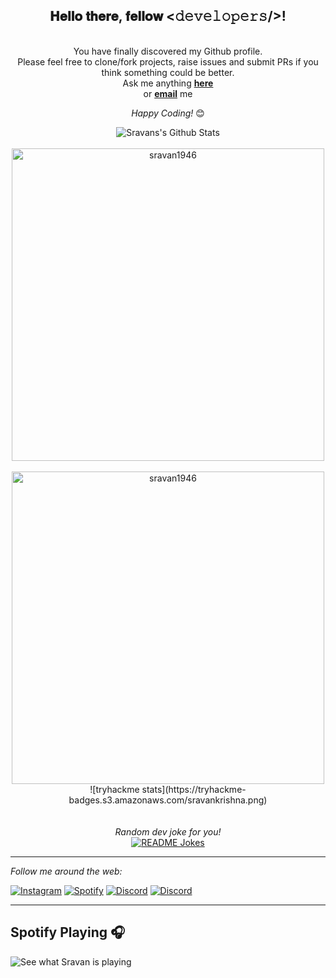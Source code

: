 <div align="center">
<h2> 𝐇𝐞𝐥𝐥𝐨 𝐭𝐡𝐞𝐫𝐞, 𝐟𝐞𝐥𝐥𝐨𝐰 <𝚍𝚎𝚟𝚎𝚕𝚘𝚙𝚎𝚛𝚜/>! 
</div>


<div align="center">
<br>
You have finally discovered my Github profile. <br>
Please feel free to clone/fork projects, raise issues and submit PRs if you think something could be better. <br>
Ask me anything <a href="https://instagram.com/sravan_krishna_c_m"><b>here</b></a><br>
or <a href="miniclip1956@gmail.com"><b>email</b></a> me

<i>Happy Coding!</i> 😊

</div>

<div align="center">

<img align="center" src="https://github-readme-stats.vercel.app/api?username=sravan1946&include_all_commits=true&count_private=true&show_icons=true&line_height=20&border_radius=10&hide_border=true&title_color=7A7ADB&icon_color=2234AE&text_color=D3D3D3&bg_color=0,000000,130F40" alt="Sravans's Github Stats">

</div>
<br>
<div align="center">

<img align="center" width=500 src="https://github-readme-stats.vercel.app/api/top-langs/?username=sravan1946&count_private=true&layout=compact&card_width=500&border_radius=10&hide_border=true&line_height=20&title_color=7A7ADB&icon_color=2234AE&text_color=D3D3D3&bg_color=0,000000,130F40" alt="sravan1946" />

</div>

</div>
<br>
<div align="center">

<img align="center" width=500 src="https://github-profile-trophy.vercel.app/?username=sravan1946&theme=algolia&no-bg=true&no-frame=true&column=-1&rank=-C" alt="sravan1946" />

</div>
<div align="center">
![tryhackme stats](https://tryhackme-badges.s3.amazonaws.com/sravankrishna.png)
</div>

</br>
</br>
<div align="center">
<i>Random dev joke for you!</i><br>
<a href="https://readme-jokes.vercel.app"><img align="center" src="https://readme-jokes.vercel.app/api" alt="README Jokes"></a>
</div>

---
<div>
<i>Follow me around the web:</i><br>

<a href="https://www.instagram.com/sravan_krishna_c_m" target="_blank"><img src="https://img.shields.io/badge/Instagram-E4405F?style=for-the-badge&logo=instagram&logoColor=white" alt="Instagram"></a>
<a href="https://open.spotify.com/user/kvxgshcxh7eatl0l5icngnw10" target="_blank"><img src="https://img.shields.io/badge/Spotify-1ED760?&style=for-the-badge&logo=spotify&logoColor=white" alt="Spotify"></a>
<a href="https://discord.gg/kzVGwvvZRk" target="_blank"><img src="https://img.shields.io/badge/Discord-7289DA?style=for-the-badge&logo=discord&logoColor=white" alt="Discord"></a>
<a href="mailto:miniclip1956@gmail.com" target="_blank"><img src="https://img.shields.io/badge/Gmail-D14836?style=for-the-badge&logo=gmail&logoColor=white" alt="Discord"></a>

</div>

-----
## Spotify Playing 🎧
![See what Sravan is playing](https://spotify-recently-played-readme.vercel.app/api?user=kvxgshcxh7eatl0l5icngnw10&width=700&count=10)
